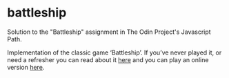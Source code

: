 # battleship

Solution to the "Battleship" assignment in The Odin Project's Javascript Path.

Implementation of the classic game ‘Battleship’. If you’ve never played it, or need a refresher you can read about it [here](https://en.wikipedia.org/wiki/Battleship_(game)) and you can play an online version [here](http://en.battleship-game.org/).
